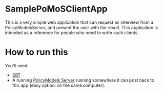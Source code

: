 # SamplePoMoSClientApp

This is a very simple web application that can request an interview from a PolicyModelsServer, and present the user with the result. This application is intended as a reference for people who need to write such clients.

# How to run this

You'll need:

* [SBT](https://www.scala-sbt.org/index.html)
* A running [PolicyModels Server](https://github.com/IQSS/DataTaggingServer/) running somewhere it can post back to this app (easy option: on the same computer).
